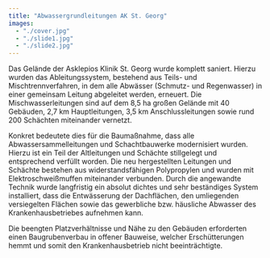 ```yaml
---
title: "Abwasser­grundleitungen AK St. Georg"
images:
  - "./cover.jpg"
  - "./slide1.jpg"
  - "./slide2.jpg"
---
```


Das Gelände der Asklepios Klinik St. Georg wurde komplett saniert. Hierzu
wurden das Ableitungssystem, bestehend aus Teils- und
Mischtrennverfahren, in dem alle Abwässer (Schmutz- und Regenwasser) in
einer gemeinsam Leitung abgeleitet werden, erneuert. Die
Mischwasserleitungen sind auf dem 8,5 ha großen Gelände mit 40 Gebäuden,
2,7 km Hauptleitungen, 3,5 km Anschlussleitungen sowie rund 200
Schächten miteinander vernetzt.

Konkret bedeutete dies für die Baumaßnahme, dass alle Abwassersammelleitungen
und Schachtbauwerke modernisiert wurden. Hierzu ist ein Teil der
Altleitungen und Schächte stillgelegt und entsprechend verfüllt worden.
Die neu hergestellten Leitungen und Schächte bestehen aus
widerstandsfähigen Polypropylen und wurden mit Elektroschweißmuffen
miteinander verbunden. Durch die angewandte Technik wurde langfristig
ein absolut dichtes und sehr beständiges System installiert, dass die
Entwässerung der Dachflächen, den umliegenden versiegelten Flächen sowie
das gewerbliche bzw. häusliche Abwasser des Krankenhausbetriebes
aufnehmen kann.

Die beengten Platzverhältnisse und Nähe zu den
Gebäuden erforderten einen Baugrubenverbau in offener Bauweise, welcher
Erschütterungen hemmt und somit den Krankenhausbetrieb nicht
beeinträchtigte.
